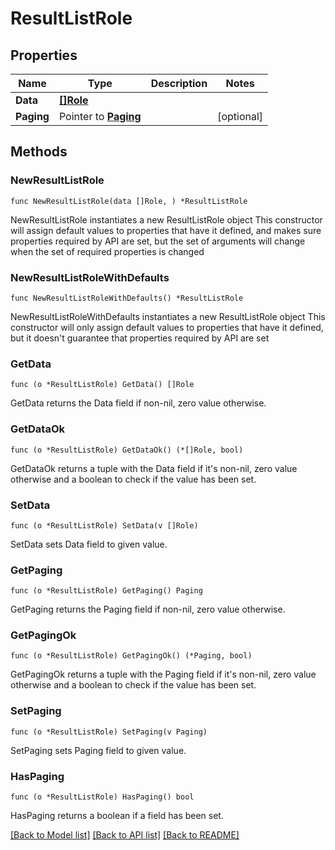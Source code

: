 # ResultListRole

## Properties

Name | Type | Description | Notes
------------ | ------------- | ------------- | -------------
**Data** | [**[]Role**](Role.md) |  | 
**Paging** | Pointer to [**Paging**](Paging.md) |  | [optional] 

## Methods

### NewResultListRole

`func NewResultListRole(data []Role, ) *ResultListRole`

NewResultListRole instantiates a new ResultListRole object
This constructor will assign default values to properties that have it defined,
and makes sure properties required by API are set, but the set of arguments
will change when the set of required properties is changed

### NewResultListRoleWithDefaults

`func NewResultListRoleWithDefaults() *ResultListRole`

NewResultListRoleWithDefaults instantiates a new ResultListRole object
This constructor will only assign default values to properties that have it defined,
but it doesn't guarantee that properties required by API are set

### GetData

`func (o *ResultListRole) GetData() []Role`

GetData returns the Data field if non-nil, zero value otherwise.

### GetDataOk

`func (o *ResultListRole) GetDataOk() (*[]Role, bool)`

GetDataOk returns a tuple with the Data field if it's non-nil, zero value otherwise
and a boolean to check if the value has been set.

### SetData

`func (o *ResultListRole) SetData(v []Role)`

SetData sets Data field to given value.


### GetPaging

`func (o *ResultListRole) GetPaging() Paging`

GetPaging returns the Paging field if non-nil, zero value otherwise.

### GetPagingOk

`func (o *ResultListRole) GetPagingOk() (*Paging, bool)`

GetPagingOk returns a tuple with the Paging field if it's non-nil, zero value otherwise
and a boolean to check if the value has been set.

### SetPaging

`func (o *ResultListRole) SetPaging(v Paging)`

SetPaging sets Paging field to given value.

### HasPaging

`func (o *ResultListRole) HasPaging() bool`

HasPaging returns a boolean if a field has been set.


[[Back to Model list]](../README.md#documentation-for-models) [[Back to API list]](../README.md#documentation-for-api-endpoints) [[Back to README]](../README.md)


